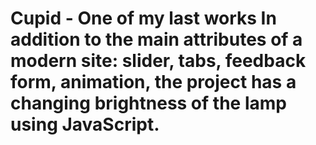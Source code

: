# Cupid - One of my last works In addition to the main attributes of a modern site: slider, tabs, feedback form, animation, the project has a changing brightness of the lamp using JavaScript.
